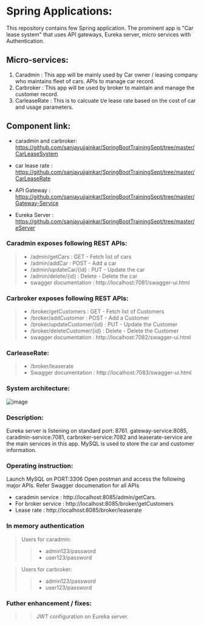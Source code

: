 # Spring Applications:

This repository contains few Spring application. The prominent app is "Car lease system" that uses API gateways, Eureka server, micro services with Authentication. 

## Micro-services:
1. Caradmin : This app will be mainly used by Car owner / leasing company who maintains fleet of cars. APIs to manage car record. 
2. Carbroker : This app will be used by broker to maintain and manage the customer record.
3. CarleaseRate : This is to calcuate t/e lease rate based on the cost of car and usage parameters.

## Component link:
 - caradmin and carbroker:  https://github.com/sanjayujjainkar/SpringBootTrainingSept/tree/master/CarLeaseSystem

 - car lease rate : https://github.com/sanjayujjainkar/SpringBootTrainingSept/tree/master/CarLeaseRate

 - API Gateway : https://github.com/sanjayujjainkar/SpringBootTrainingSept/tree/master/Gateway-Service

 - Eureka Server : https://github.com/sanjayujjainkar/SpringBootTrainingSept/tree/master/eServer


### Caradmin exposes following REST APIs:
> - /admin/getCars : GET - Fetch list of cars
> - /admin/addCar : POST - Add a car
> - /admin/updateCar/{id} : PUT - Update the car
> - /admin/delete/{id} : Delete - Delete the car 
> - swagger documentation : http://localhost:7081/swagger-ui.html

### Carbroker exposes following REST APIs:
> - /broker/getCustomers : GET - Fetch list of Customers
> - /broker/addCustomer : POST - Add a Customer
> - /broker/updateCustomer/{id} : PUT - Update the Customer
> - /broker/deleteCustomer/{id} : Delete - Delete the Customer
> - swagger documentation : http://localhost:7082/swagger-ui.html

### CarleaseRate: 
> - /broker/leaserate
> - Swagger documentation : http://localhost:7083/swagger-ui.html

### System architecture:
![image](https://user-images.githubusercontent.com/16114372/193628501-c3eefb25-6e28-4f0e-819d-5a1565b42cf2.png)

### Description:
Eureka server is listening on standard port: 8761. 
gateway-service:8085, caradmin-service:7081, carbroker-service:7082 and leaserate-service are the main services in this app. 
MySQL is used to store the car and customer information.

### Operating instruction:
Launch MySQL on PORT:3306
Open postman and access the following major APIs. Refer Swagger documenation for all APIs
 - caradmin service : http://localhost:8085/admin/getCars.
 - For broker service : http://localhost:8085/broker/getCustomers
 - Lease rate : http://localhost:8085/broker/leaserate

### In memory authentication
> Users for caradmin:
>> - admin123/password
>> - user123/password

> Users for carbroker:
>> - admin123/password
>> - user123/password

### Futher enhancement / fixes:
>> JWT configuration on Eureka server.


